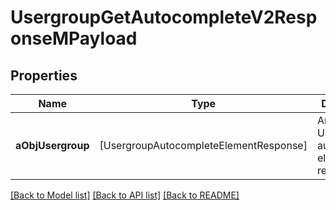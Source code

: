 # UsergroupGetAutocompleteV2ResponseMPayload

## Properties
Name | Type | Description | Notes
------------ | ------------- | ------------- | -------------
**aObjUsergroup** | [UsergroupAutocompleteElementResponse] | An array of Usergroup autocomplete element response. | 

[[Back to Model list]](../README.md#documentation-for-models) [[Back to API list]](../README.md#documentation-for-api-endpoints) [[Back to README]](../README.md)


